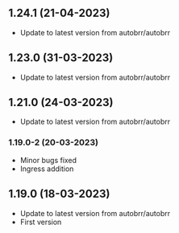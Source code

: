 
## 1.24.1 (21-04-2023)
- Update to latest version from autobrr/autobrr

## 1.23.0 (31-03-2023)
- Update to latest version from autobrr/autobrr

## 1.21.0 (24-03-2023)
- Update to latest version from autobrr/autobrr
### 1.19.0-2 (20-03-2023)
- Minor bugs fixed
- Ingress addition

## 1.19.0 (18-03-2023)

- Update to latest version from autobrr/autobrr
- First version
